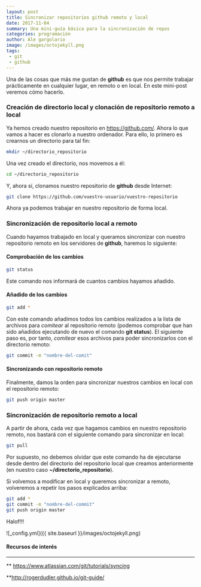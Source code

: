 ```yaml
---
layout: post
title: Sincronizar repositorios github remoto y local
date: 2017-11-04
summary: Una mini-guía básica para la sincronización de repos
categories: programación
author: Ale gargolario
image: /images/octojekyll.png
tags:
 - git
 - github
---
```


Una de las cosas que más me gustan de **github** es que nos permite trabajar prácticamente en cualquier lugar, en remoto o en local.
En este mini-post veremos cómo hacerlo.

### Creación de directorio local y clonación de repositorio remoto a local

Ya hemos creado nuestro repositorio en <https://github.com/>. Ahora lo que vamos a hacer es clonarlo a nuestro ordenador. Para ello,
lo primero es crearnos un directorio para tal fin:

``` bash
mkdir ~/directorio_repositorio
```
Una vez creado el directorio, nos movemos a él:

``` bash
cd ~/directorio_repositorio
```
Y, ahora sí, clonamos nuestro repositorio de **github** desde Internet:

``` bash
git clone https://github.com/vuestro-usuario/vuestro-repositorio
```
Ahora ya podemos trabajar en nuestro repositorio de forma local.

### Sincronización de repositorio local a remoto

Cuando hayamos trabajado en local y queramos sincronizar con nuestro repositorio remoto en los servidores de **github**, 
haremos lo siguiente:

#### Comprobación de los cambios

``` bash
git status
```
Este comando nos informará de cuantos cambios hayamos añadido.

#### Añadido de los cambios

``` bash
git add *
```
Con este comando añadimos todos los cambios realizados a la lista de archivos para *comitear* al repositorio remoto (podemos
comprobar que han sido añadidos ejecutando de nuevo el comando **git status**). El siguiente paso es, por tanto, *comitear* 
esos archivos para poder sincronizarlos con el directorio remoto:

``` bash
git commit -m "nombre-del-comit"
```

#### Sincronizando con repositorio remoto

Finalmente, damos la orden para sincronizar nuestros cambios en local con el repositorio remoto:

``` bash
git push origin master
```

### Sincronización de repositorio remoto a local

A partir de ahora, cada vez que hagamos cambios en nuestro repositorio remoto, nos bastará con el siguiente comando para 
sincronizar en local:

``` bash
git pull
```
Por supuesto, no debemos olvidar que este comando ha de ejecutarse desde dentro del directorio del repositorio local que
creamos anteriormente (en nuestro caso **~/directorio_repositorio**).

Si volvemos a modificar en local y queremos sincronizar a remoto, volveremos a repetir los pasos explicados arriba:

``` bash
git add *
git commit -m "nombre-del-commit"
git push origin master
```

Halof!!!

![_config.yml]({{ site.baseurl }}/images/octojekyll.png)

#### Recursos de interés
*** 

** <https://www.atlassian.com/git/tutorials/syncing>

**<http://rogerdudler.github.io/git-guide/>
